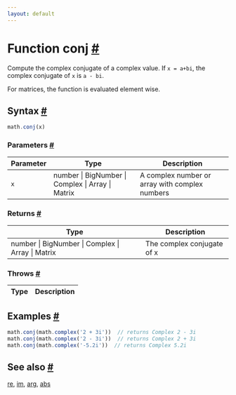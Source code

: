 ```yaml
---
layout: default
---
```


<!-- Note: This file is automatically generated from source code comments. Changes made in this file will be overridden. -->

<h1 id="function-conj">Function conj <a href="#function-conj" title="Permalink">#</a></h1>

Compute the complex conjugate of a complex value.
If `x = a+bi`, the complex conjugate of `x` is `a - bi`.

For matrices, the function is evaluated element wise.


<h2 id="syntax">Syntax <a href="#syntax" title="Permalink">#</a></h2>

```js
math.conj(x)
```

<h3 id="parameters">Parameters <a href="#parameters" title="Permalink">#</a></h3>

Parameter | Type | Description
--------- | ---- | -----------
`x` | number &#124; BigNumber &#124; Complex &#124; Array &#124; Matrix |  A complex number or array with complex numbers

<h3 id="returns">Returns <a href="#returns" title="Permalink">#</a></h3>

Type | Description
---- | -----------
number &#124; BigNumber &#124; Complex &#124; Array &#124; Matrix |  The complex conjugate of x


<h3 id="throws">Throws <a href="#throws" title="Permalink">#</a></h3>

Type | Description
---- | -----------


<h2 id="examples">Examples <a href="#examples" title="Permalink">#</a></h2>

```js
math.conj(math.complex('2 + 3i'))  // returns Complex 2 - 3i
math.conj(math.complex('2 - 3i'))  // returns Complex 2 + 3i
math.conj(math.complex('-5.2i'))  // returns Complex 5.2i
```


<h2 id="see-also">See also <a href="#see-also" title="Permalink">#</a></h2>

[re](re.html),
[im](im.html),
[arg](arg.html),
[abs](abs.html)
